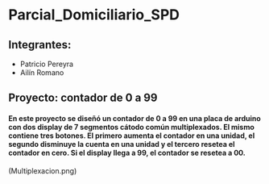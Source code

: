 # Parcial_Domiciliario_SPD
## **Integrantes**:
 * Patricio Pereyra
 * Ailín Romano 
## Proyecto: contador de 0 a 99
#### En este proyecto se diseñó un contador de 0 a 99 en una placa de arduino con dos display de 7 segmentos cátodo común multiplexados. El mismo contiene tres botones. El primero aumenta el contador en una unidad, el segundo disminuye la cuenta en una unidad y el tercero resetea el contador en cero. Si el display llega a 99, el contador se resetea a 00.
(Multiplexacion.png)

